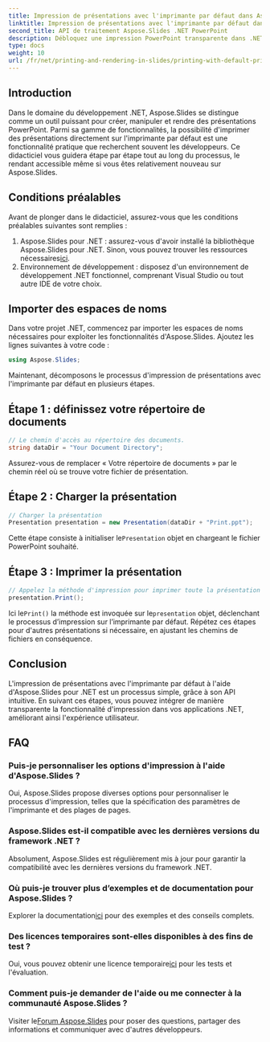 ```yaml
---
title: Impression de présentations avec l'imprimante par défaut dans Aspose.Slides
linktitle: Impression de présentations avec l'imprimante par défaut dans Aspose.Slides
second_title: API de traitement Aspose.Slides .NET PowerPoint
description: Débloquez une impression PowerPoint transparente dans .NET avec Aspose.Slides. Suivez notre guide étape par étape pour une intégration facile. Élevez les fonctionnalités de votre application maintenant !
type: docs
weight: 10
url: /fr/net/printing-and-rendering-in-slides/printing-with-default-printer/
---
```

## Introduction
Dans le domaine du développement .NET, Aspose.Slides se distingue comme un outil puissant pour créer, manipuler et rendre des présentations PowerPoint. Parmi sa gamme de fonctionnalités, la possibilité d'imprimer des présentations directement sur l'imprimante par défaut est une fonctionnalité pratique que recherchent souvent les développeurs. Ce didacticiel vous guidera étape par étape tout au long du processus, le rendant accessible même si vous êtes relativement nouveau sur Aspose.Slides.
## Conditions préalables
Avant de plonger dans le didacticiel, assurez-vous que les conditions préalables suivantes sont remplies :
1.  Aspose.Slides pour .NET : assurez-vous d'avoir installé la bibliothèque Aspose.Slides pour .NET. Sinon, vous pouvez trouver les ressources nécessaires[ici](https://releases.aspose.com/slides/net/).
2. Environnement de développement : disposez d'un environnement de développement .NET fonctionnel, comprenant Visual Studio ou tout autre IDE de votre choix.
## Importer des espaces de noms
Dans votre projet .NET, commencez par importer les espaces de noms nécessaires pour exploiter les fonctionnalités d'Aspose.Slides. Ajoutez les lignes suivantes à votre code :
```csharp
using Aspose.Slides;
```
Maintenant, décomposons le processus d'impression de présentations avec l'imprimante par défaut en plusieurs étapes.
## Étape 1 : définissez votre répertoire de documents
```csharp
// Le chemin d'accès au répertoire des documents.
string dataDir = "Your Document Directory";
```
Assurez-vous de remplacer « Votre répertoire de documents » par le chemin réel où se trouve votre fichier de présentation.
## Étape 2 : Charger la présentation
```csharp
// Charger la présentation
Presentation presentation = new Presentation(dataDir + "Print.ppt");
```
 Cette étape consiste à initialiser le`Presentation` objet en chargeant le fichier PowerPoint souhaité.
## Étape 3 : Imprimer la présentation
```csharp
// Appelez la méthode d'impression pour imprimer toute la présentation sur l'imprimante par défaut
presentation.Print();
```
 Ici le`Print()` la méthode est invoquée sur le`presentation` objet, déclenchant le processus d’impression sur l’imprimante par défaut.
Répétez ces étapes pour d'autres présentations si nécessaire, en ajustant les chemins de fichiers en conséquence.
## Conclusion
L'impression de présentations avec l'imprimante par défaut à l'aide d'Aspose.Slides pour .NET est un processus simple, grâce à son API intuitive. En suivant ces étapes, vous pouvez intégrer de manière transparente la fonctionnalité d'impression dans vos applications .NET, améliorant ainsi l'expérience utilisateur.
## FAQ
### Puis-je personnaliser les options d'impression à l'aide d'Aspose.Slides ?
Oui, Aspose.Slides propose diverses options pour personnaliser le processus d'impression, telles que la spécification des paramètres de l'imprimante et des plages de pages.
### Aspose.Slides est-il compatible avec les dernières versions du framework .NET ?
Absolument, Aspose.Slides est régulièrement mis à jour pour garantir la compatibilité avec les dernières versions du framework .NET.
### Où puis-je trouver plus d’exemples et de documentation pour Aspose.Slides ?
 Explorer la documentation[ici](https://reference.aspose.com/slides/net/) pour des exemples et des conseils complets.
### Des licences temporaires sont-elles disponibles à des fins de test ?
 Oui, vous pouvez obtenir une licence temporaire[ici](https://purchase.aspose.com/temporary-license/) pour les tests et l'évaluation.
### Comment puis-je demander de l'aide ou me connecter à la communauté Aspose.Slides ?
 Visiter le[Forum Aspose.Slides](https://forum.aspose.com/c/slides/11) pour poser des questions, partager des informations et communiquer avec d'autres développeurs.